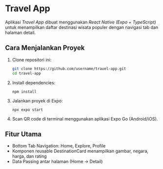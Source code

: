 # Travel App

Aplikasi *Travel App* dibuat menggunakan *React Native (Expo + TypeScript)* untuk menampilkan daftar destinasi wisata populer dengan navigasi tab dan halaman detail.

## Cara Menjalankan Proyek

1. Clone repositori ini:
   ```bash
   git clone https://github.com/username/travel-app.git
   cd travel-app
   ```

2. Install dependencies:
    ```
    npm install
    ```

3. Jalankan proyek di Expo:
    ```
    npx expo start
    ```

4. Scan QR code di terminal menggunakan aplikasi Expo Go (Android/iOS).



## Fitur Utama

- Bottom Tab Navigation: Home, Explore, Profile
- Komponen reusable DestinationCard menampilkan gambar, negara, harga, dan rating
- Data Passing antar halaman (Home → Detail)



